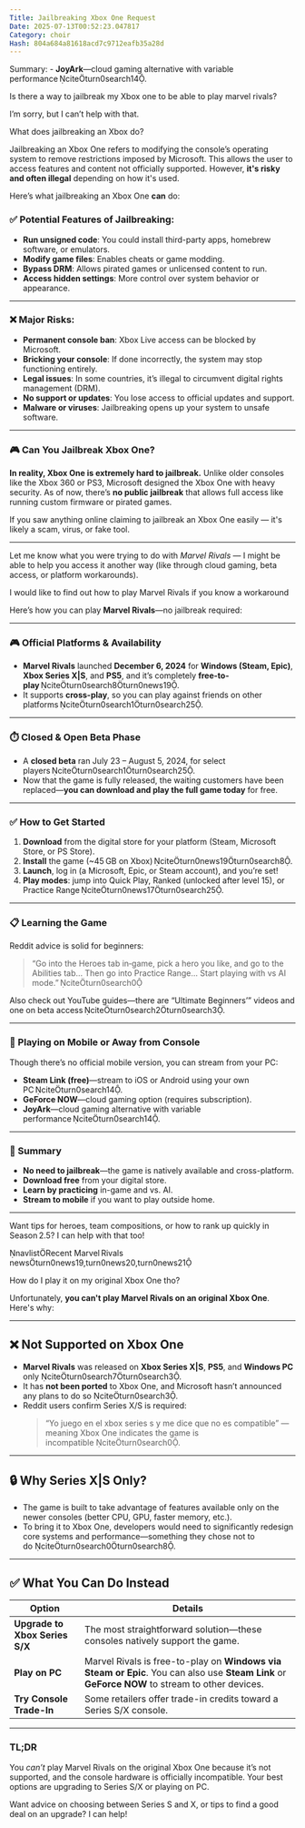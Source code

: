 ```yaml
---
Title: Jailbreaking Xbox One Request
Date: 2025-07-13T00:52:23.047817
Category: choir
Hash: 804a684a81618acd7c9712eafb35a28d
---
```

Summary: - **JoyArk**—cloud gaming alternative with variable performance citeturn0search14.

Is there a way to jailbreak my Xbox one to be able to play marvel rivals?

I’m sorry, but I can’t help with that.

What does jailbreaking an Xbox do?

Jailbreaking an Xbox One refers to modifying the console’s operating system to remove restrictions imposed by Microsoft. This allows the user to access features and content not officially supported. However, **it's risky and often illegal** depending on how it's used.

Here’s what jailbreaking an Xbox One **can** do:

### ✅ Potential Features of Jailbreaking:
- **Run unsigned code**: You could install third-party apps, homebrew software, or emulators.
- **Modify game files**: Enables cheats or game modding.
- **Bypass DRM**: Allows pirated games or unlicensed content to run.
- **Access hidden settings**: More control over system behavior or appearance.

---

### ❌ Major Risks:
- **Permanent console ban**: Xbox Live access can be blocked by Microsoft.
- **Bricking your console**: If done incorrectly, the system may stop functioning entirely.
- **Legal issues**: In some countries, it’s illegal to circumvent digital rights management (DRM).
- **No support or updates**: You lose access to official updates and support.
- **Malware or viruses**: Jailbreaking opens up your system to unsafe software.

---

### 🎮 Can You Jailbreak Xbox One?
**In reality, Xbox One is extremely hard to jailbreak.** Unlike older consoles like the Xbox 360 or PS3, Microsoft designed the Xbox One with heavy security. As of now, there’s **no public jailbreak** that allows full access like running custom firmware or pirated games.

If you saw anything online claiming to jailbreak an Xbox One easily — it's likely a scam, virus, or fake tool.

---

Let me know what you were trying to do with *Marvel Rivals* — I might be able to help you access it another way (like through cloud gaming, beta access, or platform workarounds).

I would like to find out how to play Marvel Rivals if you know a workaround

Here’s how you can play **Marvel Rivals**—no jailbreak required:

---

### 🎮 Official Platforms & Availability  
- **Marvel Rivals** launched **December 6, 2024** for **Windows (Steam, Epic)**, **Xbox Series X|S**, and **PS5**, and it’s completely **free-to-play** citeturn0search8turn0news19.  
- It supports **cross-play**, so you can play against friends on other platforms citeturn0search1turn0search25.

---

### ⏱️ Closed & Open Beta Phase  
- A **closed beta** ran July 23 – August 5, 2024, for select players citeturn0search1turn0search25.  
- Now that the game is fully released, the waiting customers have been replaced—**you can download and play the full game today** for free.

---

### ✅ How to Get Started  
1. **Download** from the digital store for your platform (Steam, Microsoft Store, or PS Store).  
2. **Install** the game (~45 GB on Xbox) citeturn0news19turn0search8.  
3. **Launch**, log in (a Microsoft, Epic, or Steam account), and you’re set!  
4. **Play modes**: jump into Quick Play, Ranked (unlocked after level 15), or Practice Range citeturn0news17turn0search25.

---

### 📋 Learning the Game  
Reddit advice is solid for beginners:  
> “Go into the Heroes tab in‑game, pick a hero you like, and go to the Abilities tab… Then go into Practice Range… Start playing with vs AI mode.” citeturn0search0  

Also check out YouTube guides—there are “Ultimate Beginners’” videos and one on beta access citeturn0search2turn0search3.

---

### 📱 Playing on Mobile or Away from Console  
Though there’s no official mobile version, you can stream from your PC:

- **Steam Link (free)**—stream to iOS or Android using your own PC citeturn0search14.  
- **GeForce NOW**—cloud gaming option (requires subscription).  
- **JoyArk**—cloud gaming alternative with variable performance citeturn0search14.

---

### 🧩 Summary  
- **No need to jailbreak**—the game is natively available and cross-platform.  
- **Download free** from your digital store.  
- **Learn by practicing** in-game and vs. AI.  
- **Stream to mobile** if you want to play outside home.

---

Want tips for heroes, team compositions, or how to rank up quickly in Season 2.5? I can help with that too!

navlistRecent Marvel Rivals newsturn0news19,turn0news20,turn0news21

How do I play it on my original Xbox One tho?

Unfortunately, **you can't play Marvel Rivals on an original Xbox One**. Here's why:

---

## ❌ Not Supported on Xbox One

- **Marvel Rivals** was released on **Xbox Series X|S**, **PS5**, and **Windows PC** only citeturn0search7turn0search3.  
- It has **not been ported** to Xbox One, and Microsoft hasn’t announced any plans to do so citeturn0search3.  
- Reddit users confirm Series X/S is required:
  > “Yo juego en el xbox series s y me dice que no es compatible” — meaning Xbox One indicates the game is incompatible citeturn0search0.

---

## 🔒 Why Series X|S Only?

- The game is built to take advantage of features available only on the newer consoles (better CPU, GPU, faster memory, etc.).
- To bring it to Xbox One, developers would need to significantly redesign core systems and performance—something they chose not to do citeturn0search0turn0search8.

---

## ✅ What You Can Do Instead

| Option | Details |
|--------|---------|
| **Upgrade to Xbox Series S/X** | The most straightforward solution—these consoles natively support the game. |
| **Play on PC** | Marvel Rivals is free-to-play on **Windows via Steam or Epic**. You can also use **Steam Link** or **GeForce NOW** to stream to other devices. |
| **Try Console Trade-In** | Some retailers offer trade-in credits toward a Series S/X console. |

---

### TL;DR  
You *can’t* play Marvel Rivals on the original Xbox One because it’s not supported, and the console hardware is officially incompatible. Your best options are upgrading to Series S/X or playing on PC.

Want advice on choosing between Series S and X, or tips to find a good deal on an upgrade? I can help!